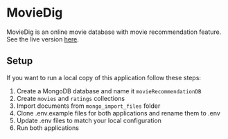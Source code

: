 # MovieDig
MovieDig is an online movie database with movie recommendation feature. See the live version [here](https://moviedig.tech/).
## Setup
If you want to run a local copy of this application follow these steps:

1. Create a MongoDB database and name it `movieRecommendationDB`
2. Create `movies` and `ratings` collections
3. Import documents from `mongo_import_files` folder
4. Clone .env.example files for both applications and rename them to .env
5. Update .env files to match your local configuration
6. Run both applications

